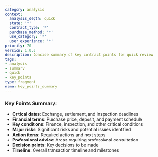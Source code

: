 ```yaml
---
category: analysis
context:
  analysis_depth: quick
  state: '*'
  contract_type: '*'
  purchase_method: '*'
  use_category: '*'
  user_experience: '*'
priority: 70
version: 1.0.0
description: Concise summary of key contract points for quick review
tags:
- analysis
- summary
- quick
- key_points
type: fragment
name: key_points_summary
---
```


### Key Points Summary:
- **Critical dates**: Exchange, settlement, and inspection deadlines
- **Financial terms**: Purchase price, deposit, and payment schedule
- **Key conditions**: Finance, inspection, and other critical conditions
- **Major risks**: Significant risks and potential issues identified
- **Action items**: Required actions and next steps
- **Professional advice**: Areas requiring professional consultation
- **Decision points**: Key decisions to be made
- **Timeline**: Overall transaction timeline and milestones
